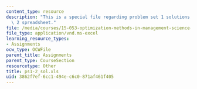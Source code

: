 ```yaml
---
content_type: resource
description: "This is a special file regarding problem set 1 solutions \u2013 group\
  \ 2 spreadsheet."
file: /media/courses/15-053-optimization-methods-in-management-science-spring-2013/3862f7ef6cc1494ec6c0871af461f405_ps1-2_sol.xls
file_type: application/vnd.ms-excel
learning_resource_types:
- Assignments
ocw_type: OCWFile
parent_title: Assignments
parent_type: CourseSection
resourcetype: Other
title: ps1-2_sol.xls
uid: 3862f7ef-6cc1-494e-c6c0-871af461f405
---
```


